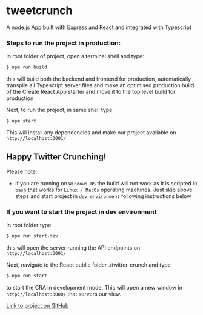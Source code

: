 # tweetcrunch
A node.js App built with Express and React and integrated with Typescript

### Steps to run the project in production:

In root folder of project, open a terminal shell and type:

```sh
$ npm run build
```

this will build both the backend and frontend for production, automatically transpile all Typescript server files and make an optimised production build of the Create React App starter and move it to the top level build for production 

Next, to run the project, in same shell type

```sh
$ npm start
```

This will install any dependencies and make our project available on `http://localhost:3001/`

## Happy Twitter Crunching!

Please note:

- if you are running on `Windows OS` the build will not work as it is scripted in `bash` that works for `Linux / MacOs` operating machines. Just skip above steps and start project in `dev environment` following instructions below

### If you want to start the project in dev environment

In root folder type

```sh
$ npm run start-dev
```

this will open the server running the API endpoints on `http://localhost:3001/`

Next, navigate to the React public folder ./twitter-crunch and type

```sh
$ npm run start
```

to start the CRA in development mode. This will open a new window in `http://localhost:3000/` that servers our view. 


[Link to project on GitHub](https://twitter.com/COERCITON)